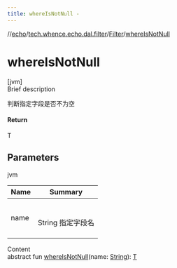 ```yaml
---
title: whereIsNotNull -
---
```

//[echo](../../index.md)/[tech.whence.echo.dal.filter](../index.md)/[Filter](index.md)/[whereIsNotNull](where-is-not-null.md)



# whereIsNotNull  
[jvm]  
Brief description  


判断指定字段是否不为空



#### Return  


T



## Parameters  
  
jvm  
  
|  Name|  Summary| 
|---|---|
| name| <br><br>String 指定字段名<br><br>
  
  
Content  
abstract fun [whereIsNotNull](where-is-not-null.md)(name: [String](https://kotlinlang.org/api/latest/jvm/stdlib/kotlin/-string/index.html)): [T](index.md)  



